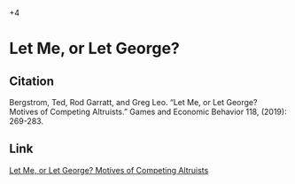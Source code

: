 +4

# Let Me, or Let George?

## Citation

Bergstrom, Ted, Rod Garratt, and Greg Leo. “Let Me, or Let George? Motives of Competing Altruists.” Games and Economic Behavior 118, (2019): 269-283.


## Link 

[Let Me, or Let George? Motives of Competing Altruists](<https://scholar.google.com/scholar?oi=bibs&cluster=14335759686974261454&btnI=1&hl=en>)
